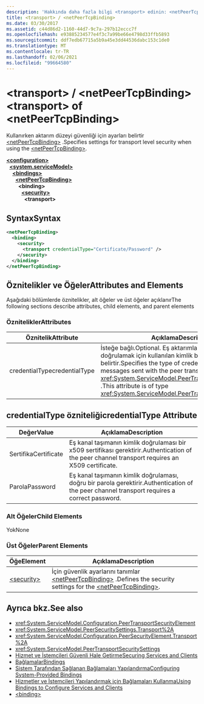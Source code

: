 ```yaml
---
description: 'Hakkında daha fazla bilgi <transport> edinin: <netPeerTcpBinding>'
title: <transport> / <netPeerTcpBinding>
ms.date: 03/30/2017
ms.assetid: c44d86d2-1160-44d7-9c7a-297b12eccc7f
ms.openlocfilehash: e93885234577e4f3c7a99be66e4798d33ffb5893
ms.sourcegitcommit: ddf7edb67715a5b9a45e3dd44536dabc153c1de0
ms.translationtype: MT
ms.contentlocale: tr-TR
ms.lasthandoff: 02/06/2021
ms.locfileid: "99664580"
---
```

# <a name="transport-of-netpeertcpbinding"></a><span data-ttu-id="dbb5a-103">\<transport> / \<netPeerTcpBinding></span><span class="sxs-lookup"><span data-stu-id="dbb5a-103">\<transport> of \<netPeerTcpBinding></span></span>

<span data-ttu-id="dbb5a-104">Kullanırken aktarım düzeyi güvenliği için ayarları belirtir [\<netPeerTcpBinding>](netpeertcpbinding.md) .</span><span class="sxs-lookup"><span data-stu-id="dbb5a-104">Specifies settings for transport level security when using the [\<netPeerTcpBinding>](netpeertcpbinding.md).</span></span>  
  
[**\<configuration>**](../configuration-element.md)\
&nbsp;&nbsp;[**\<system.serviceModel>**](system-servicemodel.md)\
&nbsp;&nbsp;&nbsp;&nbsp;[**\<bindings>**](bindings.md)\
&nbsp;&nbsp;&nbsp;&nbsp;&nbsp;&nbsp;[**\<netPeerTcpBinding>**](netpeertcpbinding.md)\
&nbsp;&nbsp;&nbsp;&nbsp;&nbsp;&nbsp;&nbsp;&nbsp;**\<binding>**\
&nbsp;&nbsp;&nbsp;&nbsp;&nbsp;&nbsp;&nbsp;&nbsp;&nbsp;&nbsp;[**\<security>**](security-of-netpeerbinding.md)\
&nbsp;&nbsp;&nbsp;&nbsp;&nbsp;&nbsp;&nbsp;&nbsp;&nbsp;&nbsp;&nbsp;&nbsp;**\<transport>**  
  
## <a name="syntax"></a><span data-ttu-id="dbb5a-105">Syntax</span><span class="sxs-lookup"><span data-stu-id="dbb5a-105">Syntax</span></span>  
  
```xml  
<netPeerTcpBinding>
  <binding>
    <security>
      <transport credentialType="Certificate/Password" />
    </security>
  </binding>
</netPeerTcpBinding>
```  
  
## <a name="attributes-and-elements"></a><span data-ttu-id="dbb5a-106">Öznitelikler ve Öğeler</span><span class="sxs-lookup"><span data-stu-id="dbb5a-106">Attributes and Elements</span></span>  

 <span data-ttu-id="dbb5a-107">Aşağıdaki bölümlerde öznitelikler, alt öğeler ve üst öğeler açıklanır</span><span class="sxs-lookup"><span data-stu-id="dbb5a-107">The following sections describe attributes, child elements, and parent elements</span></span>  
  
### <a name="attributes"></a><span data-ttu-id="dbb5a-108">Öznitelikler</span><span class="sxs-lookup"><span data-stu-id="dbb5a-108">Attributes</span></span>  
  
|<span data-ttu-id="dbb5a-109">Öznitelik</span><span class="sxs-lookup"><span data-stu-id="dbb5a-109">Attribute</span></span>|<span data-ttu-id="dbb5a-110">Açıklama</span><span class="sxs-lookup"><span data-stu-id="dbb5a-110">Description</span></span>|  
|---------------|-----------------|  
|<span data-ttu-id="dbb5a-111">credentialType</span><span class="sxs-lookup"><span data-stu-id="dbb5a-111">credentialType</span></span>|<span data-ttu-id="dbb5a-112">İsteğe bağlı.</span><span class="sxs-lookup"><span data-stu-id="dbb5a-112">Optional.</span></span> <span data-ttu-id="dbb5a-113">Eş aktarımlarla gönderilen iletileri doğrulamak için kullanılan kimlik bilgilerinin türünü belirtir.</span><span class="sxs-lookup"><span data-stu-id="dbb5a-113">Specifies the type of credentials used to verify messages sent with the peer transport.</span></span> <span data-ttu-id="dbb5a-114">Bu öznitelik türü <xref:System.ServiceModel.PeerTransportCredentialType> .</span><span class="sxs-lookup"><span data-stu-id="dbb5a-114">This attribute is of type <xref:System.ServiceModel.PeerTransportCredentialType>.</span></span>|  
  
## <a name="credentialtype-attribute"></a><span data-ttu-id="dbb5a-115">credentialType özniteliği</span><span class="sxs-lookup"><span data-stu-id="dbb5a-115">credentialType Attribute</span></span>  
  
|<span data-ttu-id="dbb5a-116">Değer</span><span class="sxs-lookup"><span data-stu-id="dbb5a-116">Value</span></span>|<span data-ttu-id="dbb5a-117">Açıklama</span><span class="sxs-lookup"><span data-stu-id="dbb5a-117">Description</span></span>|  
|-----------|-----------------|  
|<span data-ttu-id="dbb5a-118">Sertifika</span><span class="sxs-lookup"><span data-stu-id="dbb5a-118">Certificate</span></span>|<span data-ttu-id="dbb5a-119">Eş kanal taşımanın kimlik doğrulaması bir x509 sertifikası gerektirir.</span><span class="sxs-lookup"><span data-stu-id="dbb5a-119">Authentication of the peer channel transport requires an X509 certificate.</span></span>|  
|<span data-ttu-id="dbb5a-120">Parola</span><span class="sxs-lookup"><span data-stu-id="dbb5a-120">Password</span></span>|<span data-ttu-id="dbb5a-121">Eş kanal taşımanın kimlik doğrulaması, doğru bir parola gerektirir.</span><span class="sxs-lookup"><span data-stu-id="dbb5a-121">Authentication of the peer channel transport requires a correct password.</span></span>|  
  
### <a name="child-elements"></a><span data-ttu-id="dbb5a-122">Alt Öğeler</span><span class="sxs-lookup"><span data-stu-id="dbb5a-122">Child Elements</span></span>  

 <span data-ttu-id="dbb5a-123">Yok</span><span class="sxs-lookup"><span data-stu-id="dbb5a-123">None</span></span>  
  
### <a name="parent-elements"></a><span data-ttu-id="dbb5a-124">Üst Öğeler</span><span class="sxs-lookup"><span data-stu-id="dbb5a-124">Parent Elements</span></span>  
  
|<span data-ttu-id="dbb5a-125">Öğe</span><span class="sxs-lookup"><span data-stu-id="dbb5a-125">Element</span></span>|<span data-ttu-id="dbb5a-126">Açıklama</span><span class="sxs-lookup"><span data-stu-id="dbb5a-126">Description</span></span>|  
|-------------|-----------------|  
|[\<security>](security-of-netpeerbinding.md)|<span data-ttu-id="dbb5a-127">İçin güvenlik ayarlarını tanımlar [\<netPeerTcpBinding>](netpeertcpbinding.md) .</span><span class="sxs-lookup"><span data-stu-id="dbb5a-127">Defines the security settings for the [\<netPeerTcpBinding>](netpeertcpbinding.md).</span></span>|  
  
## <a name="see-also"></a><span data-ttu-id="dbb5a-128">Ayrıca bkz.</span><span class="sxs-lookup"><span data-stu-id="dbb5a-128">See also</span></span>

- <xref:System.ServiceModel.Configuration.PeerTransportSecurityElement>
- <xref:System.ServiceModel.PeerSecuritySettings.Transport%2A>
- <xref:System.ServiceModel.Configuration.PeerSecurityElement.Transport%2A>
- <xref:System.ServiceModel.PeerTransportSecuritySettings>
- [<span data-ttu-id="dbb5a-129">Hizmet ve İstemcileri Güvenli Hale Getirme</span><span class="sxs-lookup"><span data-stu-id="dbb5a-129">Securing Services and Clients</span></span>](../../../wcf/feature-details/securing-services-and-clients.md)
- [<span data-ttu-id="dbb5a-130">Bağlamalar</span><span class="sxs-lookup"><span data-stu-id="dbb5a-130">Bindings</span></span>](../../../wcf/bindings.md)
- [<span data-ttu-id="dbb5a-131">Sistem Tarafından Sağlanan Bağlamaları Yapılandırma</span><span class="sxs-lookup"><span data-stu-id="dbb5a-131">Configuring System-Provided Bindings</span></span>](../../../wcf/feature-details/configuring-system-provided-bindings.md)
- [<span data-ttu-id="dbb5a-132">Hizmetler ve İstemcileri Yapılandırmak için Bağlamaları Kullanma</span><span class="sxs-lookup"><span data-stu-id="dbb5a-132">Using Bindings to Configure Services and Clients</span></span>](../../../wcf/using-bindings-to-configure-services-and-clients.md)
- [\<binding>](bindings.md)
